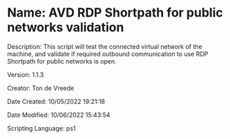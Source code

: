 ﻿# Name: AVD RDP Shortpath for public networks validation

Description: This script will test the connected virtual network of the machine, and validate if required outbound communication to use RDP Shortpath for public networks is open.

Version: 1.1.3

Creator: Ton de Vreede

Date Created: 10/05/2022 19:21:18

Date Modified: 10/06/2022 15:43:54

Scripting Language: ps1

